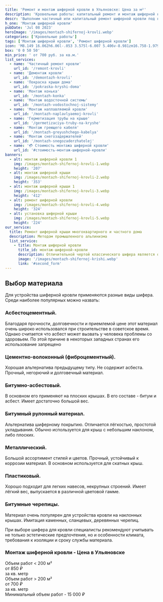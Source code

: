 ```yaml
---
title: 'Ремонт и монтаж шиферной кровли в Ульяновске: Цена за м²'
description: 'Кровельные работы: капитальный ремонт и монтаж шиферной кровли многоквартирного и частного дома в Ульяновске методом промышленного альпинизма. Цена от 700 руб. за кв.м. Звоните!'
descr: 'Выполним частичный или капитальный ремонт шиферной кровли под ключ.'
h_one: 'Монтаж шиферной кровли'
pubDate: 'Jul 08 2023'
heroImage: '/images/montazh-shifernoj-krovli.webp'
categories: ['Кровельные работы']
tags: ['Монтаж шиферной кровли', 'Ремонт шиферной кровли']
icon: 'M8.149 16.062h6.06l-.053 3.575l-6.007 5.406v-8.981zm16.758-1.979L1 35.169L3.52 38l21.485-18.954L46.486 38L49 35.169L25.097 14.083L25 14l-.093.083z'
box: '0 0 50 50'
min_price: ' от 700 руб. за кв.м.'
list_services:
  - name: 'Частичный ремонт кровли'
    url_id: '/remont-krovli'
  - name: 'Демонтаж кровли'
    url_id: '/demontazh-krovli'
  - name: 'Покраска крыши дома'
    url_id: '/pokraska-kryshi-doma'
  - name: 'Монтаж конька'
    url_id: '/montazh-konka'
  - name: 'Монтаж водосточной системы'
    url_id: '/montazh-vodostochnoj-sistemy'
  - name: 'Монтаж наплавляемой кровли'
    url_id: '/montazh-naplavlyaemoj-krovli'
  - name: 'Герметизация трубы на крыше'
    url_id: '/germetizaciya-truby-na-kryshe'
  - name: 'Монтаж греющего кабеля'
    url_id: '/montazh-greyushchego-kabelya'
  - name: 'Монтаж снегозадержателей'
    url_id: '/montazh-snegozaderzhatelej'
  - name: '💳 Стоимость монтажа шиферной кровли'
    url_id: '#стоимость-монтаж-шиферной-кровли'
banners:
  - alt: монтаж шиферной кровли 1
    img: /images/montazh-shifernoj-krovli-1.webp
    height: '207'
  - alt: монтаж шиферной крыши
    img: /images/montazh-shifernoj-krovli-2.webp
    height: '353'
  - alt: монтаж шиферной крыши 1
    img: /images/montazh-shifernoj-krovli-3.webp
    height: '412'
  - alt: ремонт шиферной кровли
    img: /images/montazh-shifernoj-krovli-4.webp
    height: '324'
  - alt: установка шиферной крыши
    img: /images/montazh-shifernoj-krovli-5.webp
    height: '224'
our_service:
  title: Ремонт шиферной крыши многоквартирного и частного дома
  description: Методом промышленного альпинизма
  list_service:
    - title: Монтаж шиферной кровли
      title_id: монтаж-шиферной-кровли
      description: Отличительной чертой классического шифера является огнеупорность и долговечность. Сегодня на рынке представлено много видов шифера для кровли, а его эстетические и эксплуатационные показатели не уступают более дорогим материалам. Шифер особенно популярен в секторе индивидуального жилищного строительства.
      image: '/images/montazh-shifernoj-krishi.webp'
      link: '#second_form'
---
```


## Выбор материала

Для устройства шиферной кровли применяются разные виды шифера. Среди наиболее популярных можно назвать:

### Асбестоцементный.

Благодаря прочности, долговечности и приемлемой цене этот материал очень широко использовался при строительстве в советское время. Однако считается что асбест может вызвать у человека проблемы со здоровьем. По этой причине в некоторых западных странах его использование запрещено

### Цементно-волоконный (фиброцементный).

Хорошая альтернатива предыдущему типу. Не содержит асбеста. Прочный, негорючий и долговечный материал.

### Битумно-асбестовый.

В основном его применяют на плоских крышах. В его составе - битум и асбест. Имеет достаточно большой вес.

### Битумный рулонный материал.

Альтернатива шиферному покрытию. Отличается лёгкостью, простотой укладывания. Обычно используется для крыш с небольшим наклоном, либо плоских.

### Металлический.

Большой ассортимент стилей и цветов. Прочный, устойчивый к коррозии материал. В основном используется для скатных крыш.

### Пластиковый.

Хорошо подходит для легких навесов, некрупных строений. Имеет лёгкий вес, выпускается в различной цветовой гамме.

### Битумные черепицы.

Материал очень популярен для устройства кровли на наклонных крышах. Имитация каменных, сланцевых, деревянных черепиц.

При выборе шифера для кровли специалисты рекомендуют учитывать не только эстетические предпочтения, но и особенности климата, требования к изоляции и сроку службы материала.

<div id="стоимость-монтаж-шиферной-кровли" class="gradientBg mx-auto my-4 max-w-full rounded-xl p-14 text-center shadow-lg"><h3 class="flex justify-center px-4 pt-6 font-bold lg:text-xl"><div class="text-white">Монтаж шиферной кровли - Цена в Ульяновске</div></h3><div class="flex flex-wrap justify-center gap-4 py-4"><div class="flex max-w-[350px] flex-col gap-2 rounded-xl bg-gray-200 bg-opacity-30 p-6 text-white shadow-md backdrop-blur-lg backdrop-filter"><div class="text-sm font-semibold">Объем работ &lt; 200 м²</div><div class="text-3xl font-semibold tracking-tight">от 850 ₽</div><div class="font-normal">за кв. метр</div></div><div class="flex max-w-[500px] flex-col gap-2 rounded-xl bg-gray-200 bg-opacity-30 p-6 text-white shadow-md backdrop-blur-lg backdrop-filter"><div class="text-sm font-semibold">Объем работ &gt; 200 м²</div><div class="text-3xl font-semibold tracking-tight">от 700 ₽</div><div class="font-normal">за кв. метр</div></div></div><div class="flex justify-center pb-6">Минимальный объем работ - 15 000 ₽</div></div>

